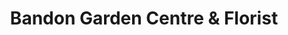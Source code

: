 ---
title: "Bandon Garden Centre & Florist"
url: /bandon/bandon-garden-centre-und-florist/
shop: Blumen
---
